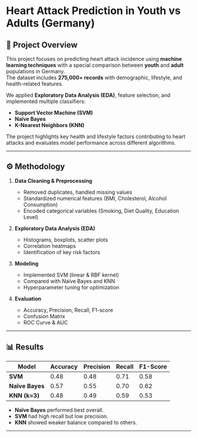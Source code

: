 # Heart Attack Prediction in Youth vs Adults (Germany)

## 📖 Project Overview
This project focuses on predicting heart attack incidence using **machine learning techniques** with a special comparison between **youth** and **adult** populations in Germany.  
The dataset includes **275,000+ records** with demographic, lifestyle, and health-related features.

We applied **Exploratory Data Analysis (EDA)**, feature selection, and implemented multiple classifiers:
- **Support Vector Machine (SVM)**
- **Naïve Bayes**
- **K-Nearest Neighbors (KNN)**

The project highlights key health and lifestyle factors contributing to heart attacks and evaluates model performance across different algorithms.

---

## ⚙️ Methodology
1. **Data Cleaning & Preprocessing**
   - Removed duplicates, handled missing values
   - Standardized numerical features (BMI, Cholesterol, Alcohol Consumption)
   - Encoded categorical variables (Smoking, Diet Quality, Education Level)

2. **Exploratory Data Analysis (EDA)**
   - Histograms, boxplots, scatter plots
   - Correlation heatmaps
   - Identification of key risk factors

3. **Modeling**
   - Implemented SVM (linear & RBF kernel)
   - Compared with Naïve Bayes and KNN
   - Hyperparameter tuning for optimization

4. **Evaluation**
   - Accuracy, Precision, Recall, F1-score
   - Confusion Matrix
   - ROC Curve & AUC

---

## 📊 Results
| Model        | Accuracy | Precision | Recall | F1-Score |
|--------------|----------|-----------|--------|----------|
| **SVM**      | 0.48     | 0.48      | 0.71   | 0.58     |
| **Naïve Bayes** | 0.57     | 0.55      | 0.70   | 0.62     |
| **KNN (k=3)** | 0.48     | 0.49      | 0.59   | 0.53     |

- **Naïve Bayes** performed best overall.
- **SVM** had high recall but low precision.
- **KNN** showed weaker balance compared to others.

---
